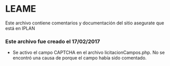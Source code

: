 # LEAME #

Este archivo contiene comentarios y documentación del sitio asegurate que está en IPLAN

### Este archivo fue creado el 17/02/2017 ###

* Se activo el campo CAPTCHA en el archivo licitacionCampos.php. No se encontró una causa de porque el campo había sido comentado.
